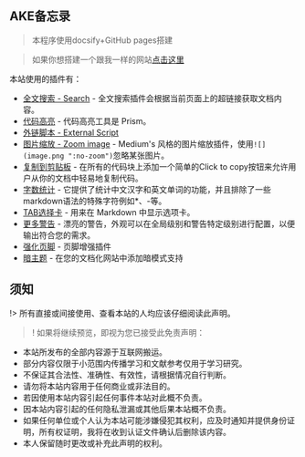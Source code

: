 ## AKE备忘录

> 本程序使用docsify+GitHub pages搭建

> 如果你想搭建一个跟我一样的网站[点击这里](./)

本站使用的插件有：

 - [全文搜索 - Search]() - 全文搜索插件会根据当前页面上的超链接获取文档内容。
 - [代码高亮]() - 代码高亮工具是 Prism。
 - [外链脚本 - External Script]()
 - [图片缩放 - Zoom image]() - Medium's 风格的图片缩放插件，使用`![](image.png ":no-zoom")`忽略某张图片。
 - [复制到剪贴板]() - 在所有的代码块上添加一个简单的Click to copy按钮来允许用户从你的文档中轻易地复制代码。
 - [字数统计]() - 它提供了统计中文汉字和英文单词的功能，并且排除了一些markdown语法的特殊字符例如*、-等。
 - [TAB选择卡](https://jhildenbiddle.github.io/docsify-tabs) - 用来在 Markdown 中显示选项卡。
 - [更多警告](https://github.com/fzankl/docsify-plugin-flexible-alerts) - 漂亮的警告，外观可以在全局级别和警告特定级别进行配置，以便输出符合您的需求。
 - [强化页脚](https://github.com/erickjx/docsify-footer-enh) - 页脚增强插件
 - [暗主题](https://github.com/anikethsaha/docsify-plugin/tree/master/packages/docsify-dark-mode) - 在您的文档化网站中添加暗模式支持


## 须知

!> 所有直接或间接使用、查看本站的人均应该仔细阅读此声明。

>! 如果将继续预览，即视为您已接受此免责声明：

- 本站所发布的全部内容源于互联网搬运。
- 部分内容仅限于小范围内传播学习和文献参考仅用于学习研究。
- 不保证其合法性、准确性、有效性，请根据情况自行判断。
- 请勿将本站内容用于任何商业或非法目的。
- 若因使用本站内容引起任何事件本站对此概不负责。
- 因本站内容引起的任何隐私泄漏或其他后果本站概不负责。
- 如果任何单位或个人认为本站可能涉嫌侵犯其权利，应及时通知并提供身份证明，所有权证明，我将在收到认证文件确认后删除该内容。 
- 本人保留随时更改或补充此声明的权利。